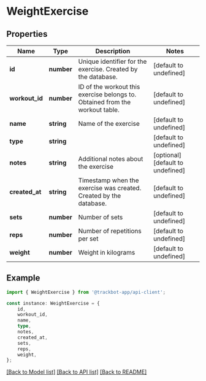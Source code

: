 # WeightExercise


## Properties

Name | Type | Description | Notes
------------ | ------------- | ------------- | -------------
**id** | **number** | Unique identifier for the exercise. Created by the database. | [default to undefined]
**workout_id** | **number** | ID of the workout this exercise belongs to. Obtained from the workout table. | [default to undefined]
**name** | **string** | Name of the exercise | [default to undefined]
**type** | **string** |  | [default to undefined]
**notes** | **string** | Additional notes about the exercise | [optional] [default to undefined]
**created_at** | **string** | Timestamp when the exercise was created. Created by the database. | [default to undefined]
**sets** | **number** | Number of sets | [default to undefined]
**reps** | **number** | Number of repetitions per set | [default to undefined]
**weight** | **number** | Weight in kilograms | [default to undefined]

## Example

```typescript
import { WeightExercise } from '@trackbot-app/api-client';

const instance: WeightExercise = {
    id,
    workout_id,
    name,
    type,
    notes,
    created_at,
    sets,
    reps,
    weight,
};
```

[[Back to Model list]](../README.md#documentation-for-models) [[Back to API list]](../README.md#documentation-for-api-endpoints) [[Back to README]](../README.md)
